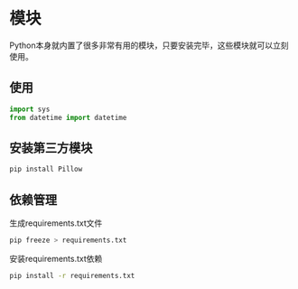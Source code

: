 # 模块

Python本身就内置了很多非常有用的模块，只要安装完毕，这些模块就可以立刻使用。

## 使用

```python
import sys
from datetime import datetime
```

## 安装第三方模块

```bash
pip install Pillow
```

## 依赖管理

生成requirements.txt文件

```bash
pip freeze > requirements.txt
```

安装requirements.txt依赖

```bash
pip install -r requirements.txt
```
